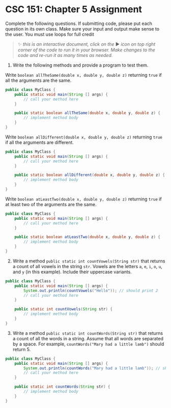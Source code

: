 # CSC 151: Chapter 5 Assignment

Complete the following questions. If submitting code, please put each question in its own class. Make sure your input and output make sense to the user. You must use loops for full credit

> ✨ _this is an interactive document, click on the_ ▶ _icon on top right corner of the code to run it in your browser. Make changes to the code and re-run it as many times as needed._

1. Write the following methods and provide a program to test them.

Write `boolean allTheSame(double x, double y, double z)` returning `true` if all the arguments are the same.

```java | {type: 'script'}
public class MyClass {
	public static void main(String [] args) {
		// call your method here
	}

	public static boolean allTheSame(double x, double y, double z) {
        // implement method body
    }
}
```

Write `boolean allDifferent(double x, double y, double z)` returning `true` if all the arguments are different.

```java | {type: 'script'}
public class MyClass {
	public static void main(String [] args) {
		// call your method here
	}

	public static boolean allDifferent(double x, double y, double z) {
        // implement method body
    }
}
```


Write `boolean atLeastTwo(double x, double y, double z)` returning `true` if at least two of the arguments are the same.

```java | {type: 'script'}
public class MyClass {
	public static void main(String [] args) {
		// call your method here
	}

	public static boolean atLeastTwo(double x, double y, double z) {
        // implement method body
    }
}
```

2. Write a method `public static int countVowels(String str)` that returns a count of all vowels in the string `str`. Vowels are the letters `a`, `e`, `i`, `o`, `u`, and `y` (in this example). Include their uppercase variants.

```java | {type: 'script'}
public class MyClass {
	public static void main(String [] args) {
        System.out.println(countVowels("Hello")); // should print 2
		// call your method here
	}

	public static int countVowels(String str) {
        // implement method body
    }
}
```

3. Write a method `public static int countWords(String str)` that returns a count of all the words in a string. Assume that all words are separated by a space. For example, `countWords("Mary had a little lamb")` should return 5.

```java | {type: 'script'}
public class MyClass {
	public static void main(String [] args) {
        System.out.println(countWords("Mary had a little lamb")); // should print 5
		// call your method here
	}

	public static int countWords(String str) {
        // implement method body
    }
}
```
